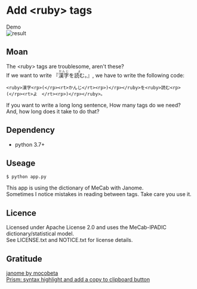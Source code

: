 # Add \<ruby\> tags
Demo  
![result](https://github.com/GuitarBuilderClass/add_ruby_tags/doc/ruby.gif)

## Moan
The \<ruby\> tags are troublesome, aren't these?  
If we want to write 『<ruby>漢字<rp>(</rp><rt>かんじ</rt><rp>)</rp></ruby>を<ruby>読む<rp>(</rp><rt>よ　</rt><rp>)</rp></ruby>。』, we have to write the following code:
```
<ruby>漢字<rp>(</rp><rt>かんじ</rt><rp>)</rp></ruby>を<ruby>読む<rp>(</rp><rt>よ　</rt><rp>)</rp></ruby>。
```
If you want to write a long long sentence, How many tags do we need?  
And, how long does it take to do that?


## Dependency
- python 3.7+

## Useage
```
$ python app.py
```

This app is using the dictionary of MeCab with Janome.  
Sometimes I notice mistakes in reading between tags. Take care you use it.

## Licence
Licensed under Apache License 2.0 and uses the MeCab-IPADIC dictionary/statistical model.  
See LICENSE.txt and NOTICE.txt for license details.

## Gratitude
[janome by mocobeta](https://github.com/mocobeta/janome)   
[Prism: syntax highlight and add a copy to clipboard button](https://prismjs.com/)
